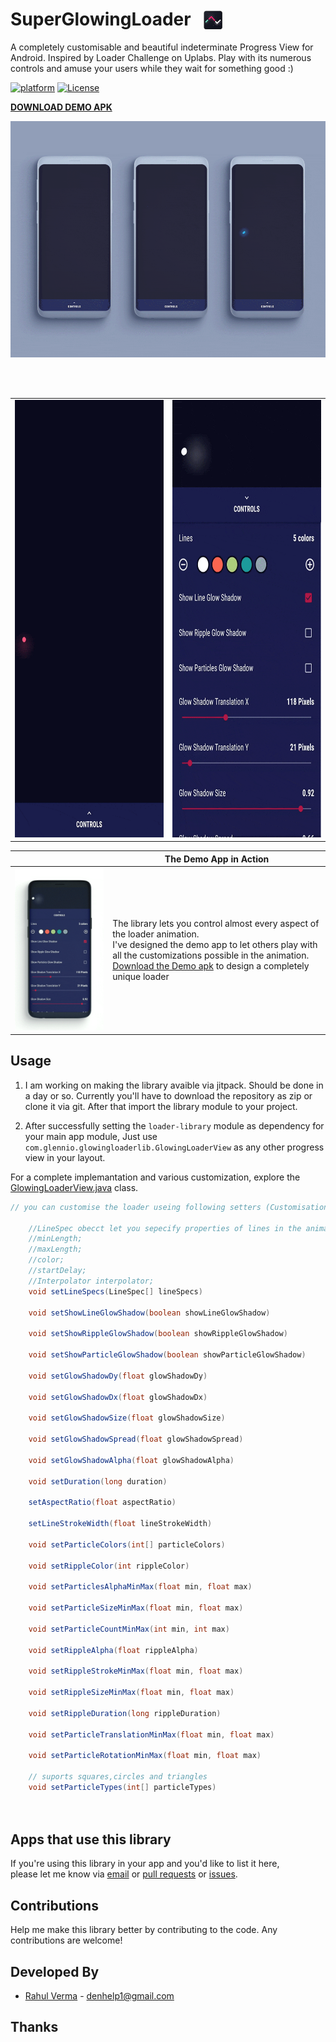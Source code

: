 # SuperGlowingLoader &nbsp; <img alt="app_icon" src="assets/web_40.png" height="30" style="margin-bottom:-6px;"/>



A completely customisable and beautiful indeterminate Progress View for Android. Inspired by Loader Challenge on Uplabs. Play with its numerous controls and amuse your users while they wait for something good :)

[![platform](https://img.shields.io/badge/platform-Android-yellow.svg)](https://www.android.com)
[![License](https://img.shields.io/badge/license-Apache%202-4EB1BA.svg?style=flat-square)](https://www.apache.org/licenses/LICENSE-2.0.html)

**[DOWNLOAD DEMO APK](assets/Super%20GLowing%20Loader%20Demo.apk)**

![Showcase Video](assets/main_cover.gif)

</br>
</br>


|                                                    |                                                            |
|    -----------------------------------------       |     ----------------------------------------------         |
|<img alt="screenshot_1" src="assets/screenshot_1.gif" height="700px"/> | <img alt="screenshot_1" src="assets/screenshot_2.gif" height="700px"/> 



|                                                |  The Demo App in Action|
| -------------                                  | -------------          |
| ![Customized One](assets/demo_app_preview.gif) |  The library lets you control almost every aspect of the loader animation.</br> I've designed the demo app to let others play with all the customizations possible in the animation.</br> [Download the Demo apk](assets/Super%20GLowing%20Loader%20Demo.apk) to design a completely unique loader   


## Usage

1. I am working on making the library avaible via jitpack. Should be done in a day or so. Currently you'll have to download the repository as zip or clone it via git. After that import the library module to your project. 

2. After successfully setting the `loader-library` module as dependency for your main app module, Just use `com.glennio.glowingloaderlib.GlowingLoaderView` as any other progress view in your layout.

For a complete implemantation and various customization, explore the [GlowingLoaderView.java](loader-library/src/main/java/com/glennio/glowingloaderlib/GlowingLoaderView.java) class.

```java
// you can customise the loader useing following setters (Customisation via attributes is a work in progress)

    //LineSpec obecct let you sepecify properties of lines in the animation
    //minLength;
    //maxLength;
    //color;
    //startDelay;
    //Interpolator interpolator;
    void setLineSpecs(LineSpec[] lineSpecs) 
  
    void setShowLineGlowShadow(boolean showLineGlowShadow)

    void setShowRippleGlowShadow(boolean showRippleGlowShadow)

    void setShowParticleGlowShadow(boolean showParticleGlowShadow)

    void setGlowShadowDy(float glowShadowDy)

    void setGlowShadowDx(float glowShadowDx) 

    void setGlowShadowSize(float glowShadowSize) 

    void setGlowShadowSpread(float glowShadowSpread)

    void setGlowShadowAlpha(float glowShadowAlpha)
    
    void setDuration(long duration) 

    setAspectRatio(float aspectRatio)

    setLineStrokeWidth(float lineStrokeWidth)

    void setParticleColors(int[] particleColors)
    
    void setRippleColor(int rippleColor) 

    void setParticlesAlphaMinMax(float min, float max) 

    void setParticleSizeMinMax(float min, float max)

    void setParticleCountMinMax(int min, int max)

    void setRippleAlpha(float rippleAlpha) 

    void setRippleStrokeMinMax(float min, float max)

    void setRippleSizeMinMax(float min, float max) 

    void setRippleDuration(long rippleDuration)

    void setParticleTranslationMinMax(float min, float max)

    void setParticleRotationMinMax(float min, float max)
    
    // suports squares,circles and triangles
    void setParticleTypes(int[] particleTypes) 
    
    
```

## Apps that use this library

If you're using this library in your app and you'd like to list it here,  
please let me know via [email](mailto:denhelp1@gmail.com) or [pull requests](https://github.com/surahul/SuperGlowingLoader/pulls) or [issues](https://github.com/surahul/SuperGlowingLoader/issues).


## Contributions

Help me make this library better by contributing to the code. Any contributions are welcome!  


## Developed By

* [Rahul Verma](https://www.facebook.com/iamsurahul) - [denhelp1@gmail.com](mailto:rv@videoder.com)


## Thanks
